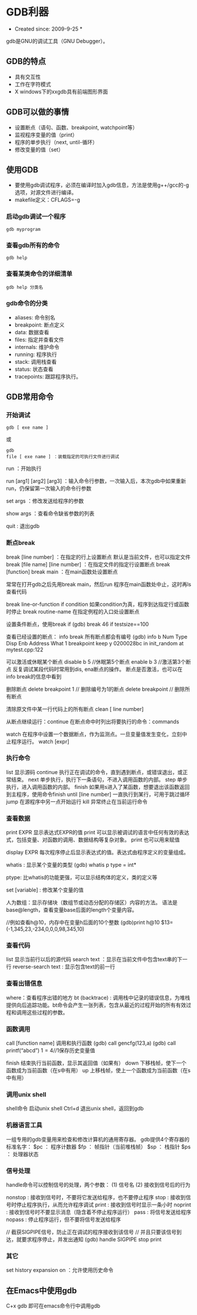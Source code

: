 # GDB利器

* Created since: 2009-9-25 *


gdb是GNU的调试工具（GNU Debugger）。

## GDB的特点
- 具有交互性
- 工作在字符模式
- X windows下的xxgdb具有前端图形界面

## GDB可以做的事情
- 设置断点（语句、函数、breakpoint, watchpoint等）
- 监视程序变量的值（print）
- 程序的单步执行（next, until-循环）
- 修改变量的值（set）

## 使用GDB
- 要使用gdb调试程序，必须在编译时加入gdb信息，方法是使用g++/gcc的-g选项，对源文件进行编译。
- makefile定义：CFLAGS=-g

### 启动gdb调试一个程序

```
gdb myprogram
```

### 查看gdb所有的命令

```
gdb help
```

### 查看某类命令的详细清单

```
gdb help 分类名
```

### gdb命令的分类
- aliases: 命令别名
- breakpoint: 断点定义
- data: 数据查看
- files: 指定并查看文件
- internals: 维护命令
- running: 程序执行
- stack: 调用栈查看
- status: 状态查看
- tracepoints: 跟踪程序执行。

## GDB常用命令

### 开始调试
```
gdb [ exe name ]
```

或

```
gdb
file [ exe name ] ：装载指定的可执行文件进行调试
```

run ：开始执行

run [arg1] [arg2] [arg3] ：输入命令行参数，一次输入后，本次gdb中如果重新run，仍保留第一次输入的命令行参数

set args ：修改发送给程序的参数

show args ：查看命令缺省参数的列表

quit : 退出gdb

### 断点break
break [line number] ：在指定的行上设置断点
默认是当前文件，也可以指定文件
break [file name] [line number] ：在指定文件的指定行设置断点
break [function]
break main ：在main函数处设置断点

常常在打开gdb之后先用break main，然后run
程序在main函数处中止，这时再ls查看代码

break line-or-function if condition 如果condition为真，程序到达指定行或函数时停止
break routine-name 在指定例程的入口处设置断点

设置条件断点，使用break if
(gdb) break 46 if testsize==100

查看已经设置的断点：
info break
所有断点都会有编号
(gdb) info b
Num Type Disp Enb Address What
1 breakpoint keep y 0200028bc in init_random at mytest.cpp:122

可以激活或休眠某个断点
disable b 5 //休眠第5个断点
enable b 3 //激活第3个断点
反复调试某段代码时常用到dis, ena断点的操作。
断点是否激活，也可以在info break的信息中看到

删除断点
delete breakpoint 1 // 删除编号为1的断点
delete breakpoint // 删除所有断点

清除原文件中某一行代码上的所有断点
clean [ line number]

从断点继续运行：continue
在断点命中时列出将要执行的命令：commands

watch 在程序中设置一个数据断点，作为监测点。一旦变量值发生变化，立刻中止程序运行。
watch [expr]


### 执行命令
list 显示源码
continue 执行正在调试的命令，直到遇到断点，或错误退出，或正常结束。
next 单步执行，执行下一条语句，不进入调用函数的内部。
step 单步执行，进入调用函数的内部。
finish 如果用s进入了某函数，想要退出该函数返回到主程序，使用命令finish
until [line number] 一直执行到某行，可用于跳过循环
jump 在源程序中另一点开始运行
kill 异常终止在当前运行命令

### 查看数据
print EXPR 显示表达式EXPR的值
print 可以显示被调试的语言中任何有效的表达式，包括变量、对函数的调用、数据结构等复杂对象。
print 也可以用来赋值

display EXPR 每次程序停止后显示表达式的值。表达式由程序定义的变量组成。

whatis : 显示某个变量的类型
(gdb) whatis p
type = int*

ptype: 比whatis的功能更强，可以显示结构体的定义，类的定义等

set [variable] : 修改某个变量的值

人为数组：显示存储块（数组节或动态分配的存储区）内容的方法。
语法是 base@length，查看变量base后面的length个变量内容。

//例如查看h@10，内存中在变量h后面的10个整数
(gdb)print h@10
$13=(-1,345,23,-234,0,0,0,98,345,10)

### 查看代码
list 显示当前行以后的源代码
search text ：显示在当前文件中包含text串的下一行
reverse-search text : 显示包含text的前一行

### 查看出错信息
where：查看程序出错的地方
bt (backtrace) : 调用栈中记录的错误信息，为堆栈提供向后追踪功能。bt命令会产生一张列表，包含从最近的过程开始的所有有效过程和调用这些过程的参数。

### 函数调用
call [function name] 调用和执行函数
(gdb) call gencfg(123,a)
(gdb) call printf(“abcd”)
$1=4 //$1保存历史变量值

finish 结束执行当前函数，显示其返回值（如果有）
down 下移栈帧，使下一个函数成为当前函数（在s中有用）
up 上移栈帧，使上一个函数成为当前函数（在s中有用）

### 调用unix shell
shell命令 启动unix shell
Ctrl+d 退出unix shell，返回到gdb

### 机器语言工具
一组专用的gdb变量用来检查和修改计算机的通用寄存器。
gdb提供4个寄存器的标准名字：
$pc ： 程序计数器 
$fp ： 帧指针（当前堆栈帧） 
$sp ： 栈指针 
$ps ： 处理器状态 

### 信号处理
handle命令可以控制信号的处理，两个参数：
(1) 信号名
(2) 接收到信号后的行为

nonstop : 接收到信号时，不要将它发送给程序，也不要停止程序
stop : 接收到信号时停止程序执行，从而允许程序调试
print : 接收到信号时显示一条小时
noprint : 接收到信号时不要显示消息（隐含着不停止程序运行）
pass : 将信号发送给程序
nopass : 停止程序运行，但不要将信号发送给程序

// 截获SIGPIPE信号，防止正在调试的程序接收到该信号
// 并且只要该信号到达，就要求程序停止，并发出通知
(gdb) handle SIGPIPE stop print

### 其它
set history expansion on ：允许使用历史命令

## 在Emacs中使用gdb
C+x gdb 即可在emacs命令行中调用gdb
